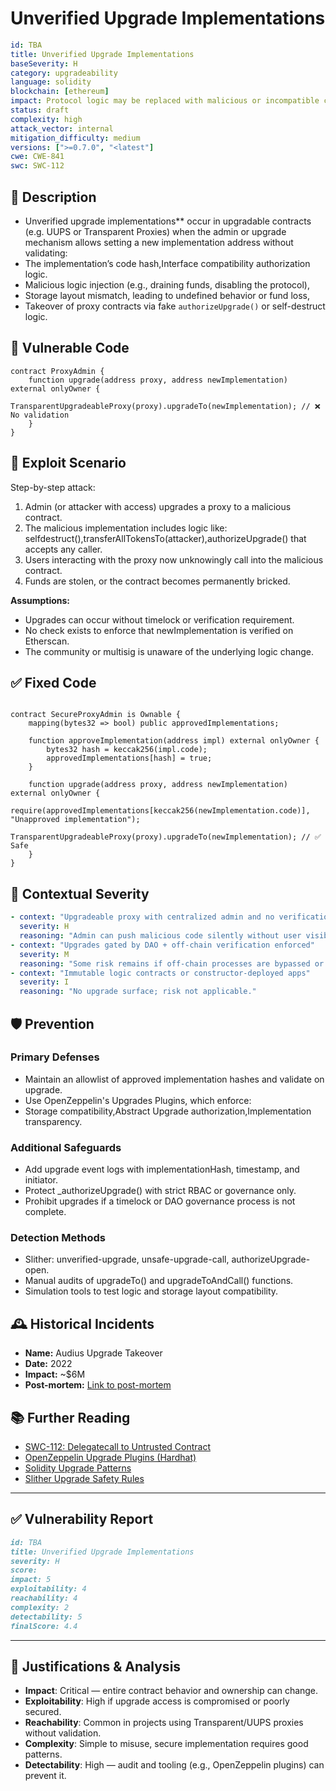 # Unverified Upgrade Implementations

```YAML
id: TBA
title: Unverified Upgrade Implementations 
baseSeverity: H
category: upgradeability
language: solidity
blockchain: [ethereum]
impact: Protocol logic may be replaced with malicious or incompatible contracts
status: draft
complexity: high
attack_vector: internal
mitigation_difficulty: medium
versions: [">=0.7.0", "<latest"]
cwe: CWE-841
swc: SWC-112
```

## 📝 Description

- Unverified upgrade implementations** occur in upgradable contracts (e.g. UUPS or Transparent Proxies) when the admin or upgrade mechanism allows setting a new implementation address without validating:
- The implementation’s code hash,Interface compatibility authorization logic.
- Malicious logic injection (e.g., draining funds, disabling the protocol),
- Storage layout mismatch, leading to undefined behavior or fund loss,
- Takeover of proxy contracts via fake `authorizeUpgrade()` or self-destruct logic.

## 🚨 Vulnerable Code

```solidity
contract ProxyAdmin {
    function upgrade(address proxy, address newImplementation) external onlyOwner {
        TransparentUpgradeableProxy(proxy).upgradeTo(newImplementation); // ❌ No validation
    }
}
```

## 🧪 Exploit Scenario

Step-by-step attack:

1. Admin (or attacker with access) upgrades a proxy to a malicious contract.
2. The malicious implementation includes logic like:
selfdestruct(),transferAllTokensTo(attacker),authorizeUpgrade() that accepts any caller.
3. Users interacting with the proxy now unknowingly call into the malicious contract.
4. Funds are stolen, or the contract becomes permanently bricked.

**Assumptions:**

- Upgrades can occur without timelock or verification requirement.
- No check exists to enforce that newImplementation is verified on Etherscan.
- The community or multisig is unaware of the underlying logic change.

## ✅ Fixed Code

```solidity

contract SecureProxyAdmin is Ownable {
    mapping(bytes32 => bool) public approvedImplementations;

    function approveImplementation(address impl) external onlyOwner {
        bytes32 hash = keccak256(impl.code);
        approvedImplementations[hash] = true;
    }

    function upgrade(address proxy, address newImplementation) external onlyOwner {
        require(approvedImplementations[keccak256(newImplementation.code)], "Unapproved implementation");
        TransparentUpgradeableProxy(proxy).upgradeTo(newImplementation); // ✅ Safe
    }
}
```

## 🧭 Contextual Severity

```yaml
- context: "Upgradeable proxy with centralized admin and no verification process"
  severity: H
  reasoning: "Admin can push malicious code silently without user visibility."
- context: "Upgrades gated by DAO + off-chain verification enforced"
  severity: M
  reasoning: "Some risk remains if off-chain processes are bypassed or rushed."
- context: "Immutable logic contracts or constructor-deployed apps"
  severity: I
  reasoning: "No upgrade surface; risk not applicable."
```

## 🛡️ Prevention

### Primary Defenses

- Maintain an allowlist of approved implementation hashes and validate on upgrade.
- Use OpenZeppelin's Upgrades Plugins, which enforce:
- Storage compatibility,Abstract Upgrade authorization,Implementation transparency.

### Additional Safeguards

- Add upgrade event logs with implementationHash, timestamp, and initiator.
- Protect _authorizeUpgrade() with strict RBAC or governance only.
- Prohibit upgrades if a timelock or DAO governance process is not complete.

### Detection Methods

- Slither: unverified-upgrade, unsafe-upgrade-call, authorizeUpgrade-open.
- Manual audits of upgradeTo() and upgradeToAndCall() functions.
- Simulation tools to test logic and storage layout compatibility.

## 🕰️ Historical Incidents

- **Name:** Audius Upgrade Takeover 
- **Date:** 2022 
- **Impact:** ~$6M 
- **Post-mortem:** [Link to post-mortem](https://rekt.news/audius-rekt) 

## 📚 Further Reading

- [SWC-112: Delegatecall to Untrusted Contract](https://swcregistry.io/docs/SWC-112) 
- [OpenZeppelin Upgrade Plugins (Hardhat)](https://docs.openzeppelin.com/upgrades-plugins) 
- [Solidity Upgrade Patterns](https://docs.soliditylang.org/en/latest/contracts.html#contract-upgradeability) 
- [Slither Upgrade Safety Rules](https://github.com/crytic/slither) 

---

## ✅ Vulnerability Report

```markdown
id: TBA
title: Unverified Upgrade Implementations 
severity: H
score:
impact: 5         
exploitability: 4 
reachability: 4   
complexity: 2     
detectability: 5  
finalScore: 4.4
```

---

## 📄 Justifications & Analysis

- **Impact**: Critical — entire contract behavior and ownership can change.
- **Exploitability**: High if upgrade access is compromised or poorly secured.
- **Reachability**: Common in projects using Transparent/UUPS proxies without validation.
- **Complexity**: Simple to misuse, secure implementation requires good patterns.
- **Detectability**: High — audit and tooling (e.g., OpenZeppelin plugins) can prevent it.